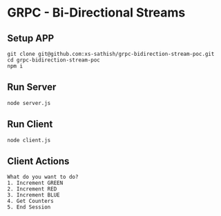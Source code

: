 # GRPC - Bi-Directional Streams

## Setup APP
```
git clone git@github.com:xs-sathish/grpc-bidirection-stream-poc.git
cd grpc-bidirection-stream-poc
npm i
```
## Run Server
```
node server.js
```
## Run Client
```
node client.js
```


## Client Actions
```
What do you want to do?
1. Increment GREEN
2. Increment RED
3. Increment BLUE
4. Get Counters
5. End Session
```
